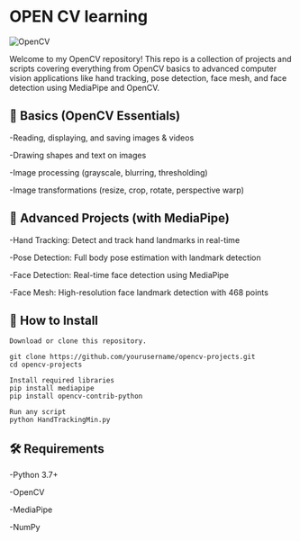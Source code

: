 
# OPEN CV learning 

![OpenCV](https://img.shields.io/badge/opencv-%23white.svg?style=for-the-badge&logo=opencv&logoColor=white)


Welcome to my OpenCV repository! This repo is a collection of projects and scripts covering everything from OpenCV basics to advanced computer vision applications like hand tracking, pose detection, face mesh, and face detection using MediaPipe and OpenCV.

## 🔰 Basics (OpenCV Essentials)

-Reading, displaying, and saving images & videos

-Drawing shapes and text on images

-Image processing (grayscale, blurring, thresholding)

-Image transformations (resize, crop, rotate, perspective warp)

## 🧠 Advanced Projects (with MediaPipe)

-Hand Tracking: Detect and track hand landmarks in real-time

-Pose Detection: Full body pose estimation with landmark detection

-Face Detection: Real-time face detection using MediaPipe

-Face Mesh: High-resolution face landmark detection with 468 points



## 🚀 How to Install


```
Download or clone this repository.

git clone https://github.com/yourusername/opencv-projects.git
cd opencv-projects

Install required libraries
pip install mediapipe
pip install opencv-contrib-python

Run any script
python HandTrackingMin.py

```


## 🛠 Requirements

-Python 3.7+

-OpenCV

-MediaPipe

-NumPy

